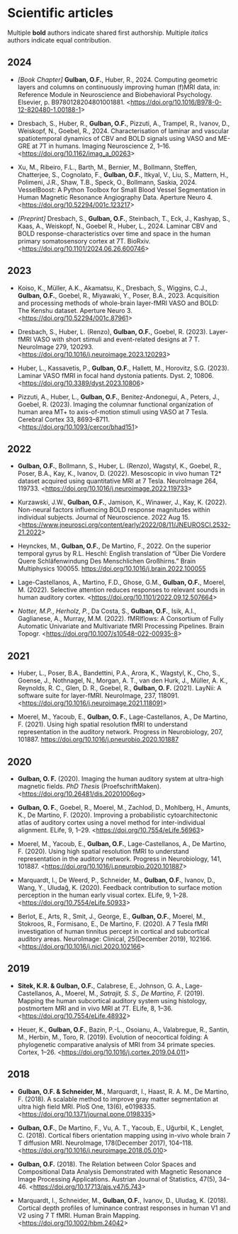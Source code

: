 # Scientific articles
Multiple **bold** authors indicate shared first authorship.
Multiple _italics_ authors indicate equal contribution.

## 2024
- _[Book Chapter]_ **Gulban, O.F.**, Huber, R., 2024. Computing geometric layers and columns on continuously improving human (f)MRI data, in: Reference Module in Neuroscience and Biobehavioral Psychology. Elsevier, p. B9780128204801001881. <<https://doi.org/10.1016/B978-0-12-820480-1.00188-1>>

- Dresbach, S., Huber, R., **Gulban, O.F.**, Pizzuti, A., Trampel, R., Ivanov, D., Weiskopf, N., Goebel, R., 2024. Characterisation of laminar and vascular spatiotemporal dynamics of CBV and BOLD signals using VASO and ME-GRE at 7T in humans. Imaging Neuroscience 2, 1–16. <<https://doi.org/10.1162/imag_a_00263>>

- Xu, M., Ribeiro, F.L., Barth, M., Bernier, M., Bollmann, Steffen, Chatterjee, S., Cognolato, F., **Gulban, O.F.**, Itkyal, V., Liu, S., Mattern, H., Polimeni, J.R., Shaw, T.B., Speck, O., Bollmann, Saskia, 2024. VesselBoost: A Python Toolbox for Small Blood Vessel Segmentation in Human Magnetic Resonance Angiography Data. Aperture Neuro 4. <<https://doi.org/10.52294/001c.123217>>

- _[Preprint]_ Dresbach, S., **Gulban, O.F.**, Steinbach, T., Eck, J., Kashyap, S., Kaas, A., Weiskopf, N., Goebel R., Huber, L., 2024. Laminar CBV and BOLD response-characteristics over time and space in the human primary somatosensory cortex at 7T. BioRxiv. <<https://doi.org/10.1101/2024.06.26.600746>>

## 2023
- Koiso, K., Müller, A.K., Akamatsu, K., Dresbach, S., Wiggins, C.J., **Gulban, O.F.**, Goebel, R., Miyawaki, Y., Poser, B.A., 2023. Acquisition and processing methods of whole-brain layer-fMRI VASO and BOLD: The Kenshu dataset. Aperture Neuro 3. <<https://doi.org/10.52294/001c.87961>>

- Dresbach, S., Huber, L. (Renzo), **Gulban, O.F.**, Goebel, R. (2023). Layer-fMRI VASO with short stimuli and event-related designs at 7 T. NeuroImage 279, 120293. <<https://doi.org/10.1016/j.neuroimage.2023.120293>>

- Huber, L., Kassavetis, P., **Gulban, O.F.**, Hallett, M., Horovitz, S.G. (2023). Laminar VASO fMRI in focal hand dystonia patients. Dyst. 2, 10806. <<https://doi.org/10.3389/dyst.2023.10806>>

- Pizzuti, A., Huber, L., **Gulban, O.F.**, Benitez-Andonegui, A., Peters, J., Goebel, R. (2023). Imaging the columnar functional organization of human area MT+ to axis-of-motion stimuli using VASO at 7 Tesla. Cerebral Cortex 33, 8693–8711. <<https://doi.org/10.1093/cercor/bhad151>>

## 2022
- **Gulban, O.F.**, Bollmann, S., Huber, L. (Renzo), Wagstyl, K., Goebel, R., Poser, B.A., Kay, K., Ivanov, D. (2022). Mesoscopic in vivo human T2* dataset acquired using quantitative MRI at 7 Tesla. NeuroImage 264, 119733. <<https://doi.org/10.1016/j.neuroimage.2022.119733>>

- Kurzawski, J.W., **Gulban, O.F.**, Jamison, K., Winawer, J., Kay, K. (2022). Non-neural factors influencing BOLD response magnitudes within individual subjects. Journal of Neuroscience. 2022 Aug 15. <<https://www.jneurosci.org/content/early/2022/08/11/JNEUROSCI.2532-21.2022>>

- Heynckes, M., **Gulban, O.F.**, De Martino, F., 2022. On the superior temporal gyrus by R.L. Heschl: English translation of “Über Die Vordere Quere Schläfenwindung Des Menschlichen Großhirns.” Brain Multiphysics 100055. https://doi.org/10.1016/j.brain.2022.100055

- Lage-Castellanos, A., Martino, F.D., Ghose, G.M., **Gulban, O.F.**, Moerel, M. (2022). Selective attention reduces responses to relevant sounds in human auditory cortex. <<https://doi.org/10.1101/2022.09.12.507664>>

- *Notter, M.P.*, *Herholz, P.*, Da Costa, S., **Gulban, O.F.**, Isik, A.I., Gaglianese, A., Murray, M.M. (2022). fMRIflows: A Consortium of Fully Automatic Univariate and Multivariate fMRI Processing Pipelines. Brain Topogr. <<https://doi.org/10.1007/s10548-022-00935-8>>

## 2021
- Huber, L., Poser, B.A., Bandettini, P.A., Arora, K., Wagstyl, K., Cho, S., Goense, J., Nothnagel, N., Morgan, A. T., van den Hurk, J., Müller, A. K., Reynolds, R. C., Glen, D. R., Goebel, R., **Gulban, O. F.** (2021). LayNii: A software suite for layer-fMRI. NeuroImage, 237, 118091. <<https://doi.org/10.1016/j.neuroimage.2021.118091>>

- Moerel, M., Yacoub, E., **Gulban, O. F.**, Lage-Castellanos, A., De Martino, F. (2021). Using high spatial resolution fMRI to understand representation in the auditory network. Progress in Neurobiology, 207, 101887. <https://doi.org/10.1016/j.pneurobio.2020.101887>

## 2020
- **Gulban, O. F.** (2020). Imaging the human auditory system at ultra-high magnetic fields. *PhD Thesis* (ProefschriftMaken). <<https://doi.org/10.26481/dis.20201006og>>

- **Gulban, O. F.**, Goebel, R., Moerel, M., Zachlod, D., Mohlberg, H., Amunts, K., De Martino, F. (2020). Improving a probabilistic cytoarchitectonic atlas of auditory cortex using a novel method for inter-individual alignment. ELife, 9, 1–29. <<https://doi.org/10.7554/eLife.56963>>

- Moerel, M., Yacoub, E., **Gulban, O.F.**, Lage-Castellanos, A., De Martino, F. (2020). Using high spatial resolution fMRI to understand representation in the auditory network. Progress in Neurobiology, 141, 101887. <<https://doi.org/10.1016/j.pneurobio.2020.101887>>

- Marquardt, I., De Weerd, P., Schneider, M., **Gulban, O.F.**, Ivanov, D., Wang, Y., Uludağ, K. (2020). Feedback contribution to surface motion perception in the human early visual cortex. ELife, 9, 1–28. <<https://doi.org/10.7554/eLife.50933>>

- Berlot, E., Arts, R., Smit, J., George, E., **Gulban, O.F.**, Moerel, M., Stokroos, R., Formisano, E., De Martino, F. (2020). A 7 Tesla fMRI investigation of human tinnitus percept in cortical and subcortical auditory areas. NeuroImage: Clinical, 25(December 2019), 102166. <<https://doi.org/10.1016/j.nicl.2020.102166>>

## 2019
- **Sitek, K.R. & Gulban, O.F.**, Calabrese, E., Johnson, G. A., Lage-Castellanos, A., Moerel, M., _Satrajit, S. S., De Martino, F._ (2019). Mapping the human subcortical auditory system using histology, postmortem MRI and in vivo MRI at 7T. ELife, 8, 1–36. <<https://doi.org/10.7554/eLife.48932>>

- Heuer, K., **Gulban, O.F.**, Bazin, P.-L., Osoianu, A., Valabregue, R., Santin, M., Herbin, M., Toro, R. (2019). Evolution of neocortical folding: A phylogenetic comparative analysis of MRI from 34 primate species. Cortex, 1–26. <<https://doi.org/10.1016/j.cortex.2019.04.011>>

## 2018
- **Gulban, O.F. & Schneider, M.**, Marquardt, I., Haast, R. A. M., De Martino, F. (2018). A scalable method to improve gray matter segmentation at ultra high field MRI. PloS One, 13(6), e0198335. <<https://doi.org/10.1371/journal.pone.0198335>>

- **Gulban, O.F.**, De Martino, F., Vu, A. T., Yacoub, E., Uğurbil, K., Lenglet, C. (2018). Cortical fibers orientation mapping using in-vivo whole brain 7 T diffusion MRI. NeuroImage, 178(December 2017), 104–118. <<https://doi.org/10.1016/j.neuroimage.2018.05.010>>

- **Gulban, O.F.** (2018). The Relation between Color Spaces and Compositional Data Analysis Demonstrated with Magnetic Resonance Image Processing Applications. Austrian Journal of Statistics, 47(5), 34–46. <<https://doi.org/10.17713/ajs.v47i5.743>>

- Marquardt, I., Schneider, M., **Gulban, O.F.**, Ivanov, D., Uludag, K. (2018). Cortical depth profiles of luminance contrast responses in human V1 and V2 using 7 T fMRI. Human Brain Mapping. <<https://doi.org/10.1002/hbm.24042>>

